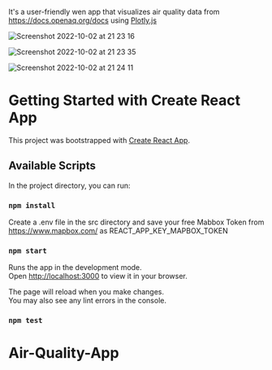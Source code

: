 It's a user-friendly wen app that visualizes air quality data from https://docs.openaq.org/docs using [Plotly.js](https://plotly.com/graphing-libraries/)

![Screenshot 2022-10-02 at 21 23 16](https://user-images.githubusercontent.com/64093015/193472379-790c227c-7c5c-4395-8dcf-7ee980f8c295.png)

![Screenshot 2022-10-02 at 21 23 35](https://user-images.githubusercontent.com/64093015/193472399-4329edad-aaad-4939-9718-1496cdb27586.png)

![Screenshot 2022-10-02 at 21 24 11](https://user-images.githubusercontent.com/64093015/193472428-f9cff556-f5fd-4f36-ba8a-eb2ca81955a7.png)

# Getting Started with Create React App

This project was bootstrapped with [Create React App](https://github.com/facebook/create-react-app).

## Available Scripts

In the project directory, you can run:

### `npm install`

Create a .env file in the src directory and save your free Mabbox Token from https://www.mapbox.com/ as REACT_APP_KEY_MAPBOX_TOKEN

### `npm start`

Runs the app in the development mode.\
Open [http://localhost:3000](http://localhost:3000) to view it in your browser.

The page will reload when you make changes.\
You may also see any lint errors in the console.

### `npm test`

# Air-Quality-App
